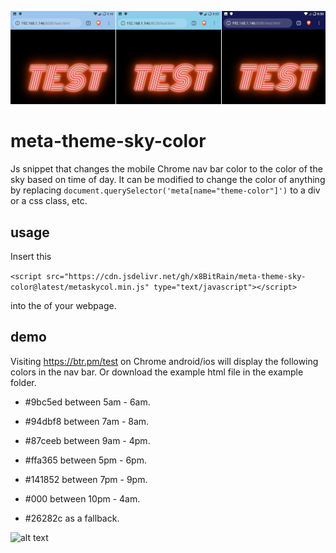 ![alt text](https://raw.githubusercontent.com/x8BitRain/meta-theme-sky-color/master/example/ex.png "Morning, Noon, and Night")

# meta-theme-sky-color
Js snippet that changes the mobile Chrome nav bar color to the color of the sky based on time of day.
It can be modified to change the color of anything by replacing ```document.querySelector('meta[name="theme-color"]')``` to a div or a css class, etc.

## usage

Insert this

```<script src="https://cdn.jsdelivr.net/gh/x8BitRain/meta-theme-sky-color@latest/metaskycol.min.js" type="text/javascript"></script>```

into the <head> of your webpage.

## demo
Visiting https://btr.pm/test on Chrome android/ios will display the following colors in the nav bar.
Or download the example html file in the example folder.

* #9bc5ed between 5am - 6am.

* #94dbf8 between 7am - 8am.

* #87ceeb between 9am - 4pm.

* #ffa365 between 5pm - 6pm.

* #141852 between 7pm - 9pm.

* #000    between 10pm - 4am.

* #26282c as a fallback.

![alt text](https://raw.githubusercontent.com/x8BitRain/meta-theme-sky-color/master/example/colors.png "Colors in use")

